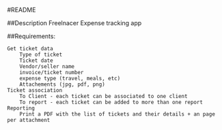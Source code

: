 #README

##Description
Freelnacer Expense tracking app

##Requirements:

    Get ticket data
        Type of ticket
        Ticket date
        Vendor/seller name
        invoice/ticket number
        expense type (travel, meals, etc)
        Attachements (jpg, pdf, png)
    Ticket association
        To Client - each ticket can be associated to one client
        To report - each ticket can be added to more than one report
    Reporting
        Print a PDF with the list of tickets and their details + an page per attachment
        

    
